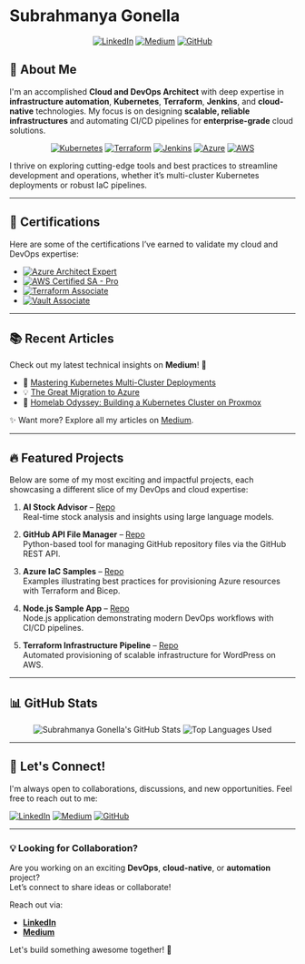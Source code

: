 # Subrahmanya Gonella

<div align="center">

[![LinkedIn](https://img.shields.io/badge/-Connect-blue?style=for-the-badge&logo=Linkedin&logoColor=white)](https://linkedin.com/in/satishgonella)
[![Medium](https://img.shields.io/badge/-Articles-black?style=for-the-badge&logo=Medium&logoColor=white)](https://medium.com/@ssatish.gonella)
[![GitHub](https://img.shields.io/badge/-Projects-lightgrey?style=for-the-badge&logo=GitHub&logoColor=white)](https://github.com/satishgonella2024)

</div>

## 👋 About Me

I'm an accomplished **Cloud and DevOps Architect** with deep expertise in **infrastructure automation**, **Kubernetes**, **Terraform**, **Jenkins**, and **cloud-native** technologies. My focus is on designing **scalable, reliable infrastructures** and automating CI/CD pipelines for **enterprise-grade** cloud solutions.

<div align="center">
  
[![Kubernetes](https://img.shields.io/badge/Kubernetes-326CE5.svg?style=for-the-badge&logo=Kubernetes&logoColor=white)](https://kubernetes.io/)
[![Terraform](https://img.shields.io/badge/Terraform-844FBA.svg?style=for-the-badge&logo=Terraform&logoColor=white)](https://www.terraform.io/)
[![Jenkins](https://img.shields.io/badge/Jenkins-D24939.svg?style=for-the-badge&logo=Jenkins&logoColor=white)](https://www.jenkins.io/)
[![Azure](https://img.shields.io/badge/Azure-0078D4.svg?style=for-the-badge&logo=Microsoft-Azure&logoColor=white)](https://azure.microsoft.com/)
[![AWS](https://img.shields.io/badge/AWS-232F3E.svg?style=for-the-badge&logo=Amazon-AWS&logoColor=white)](https://aws.amazon.com/)

</div>

I thrive on exploring cutting-edge tools and best practices to streamline development and operations, whether it’s multi-cluster Kubernetes deployments or robust IaC pipelines.

---

## 🏅 Certifications

Here are some of the certifications I’ve earned to validate my cloud and DevOps expertise:

- [![Azure Architect Expert](https://img.shields.io/badge/Microsoft%20Certified-Azure%20Solutions%20Architect%20Expert-0078D4?style=flat&logo=microsoft-azure&logoColor=white)](https://docs.microsoft.com/en-us/learn/certifications/azure-solutions-architect/)
- [![AWS Certified SA - Pro](https://img.shields.io/badge/AWS%20Certified-Solutions%20Architect%20Professional-FF9900?style=flat&logo=amazon-aws&logoColor=white)](https://aws.amazon.com/certification/certified-solutions-architect-professional/)
- [![Terraform Associate](https://img.shields.io/badge/HashiCorp%20Certified-Terraform%20Associate%20003-844FBA?style=flat&logo=terraform&logoColor=white)](https://www.hashicorp.com/certification/terraform)
- [![Vault Associate](https://img.shields.io/badge/HashiCorp%20Certified-Vault%20Associate%20002-000000?style=flat&logo=vault&logoColor=white)](https://www.hashicorp.com/certification/vault)

---

## 📚 Recent Articles

Check out my latest technical insights on **Medium**! 🚀

- 🌟 [Mastering Kubernetes Multi-Cluster Deployments](https://medium.com/@ssatish.gonella/mastering-kubernetes-multi-cluster-deployments)
- 💡 [The Great Migration to Azure](https://medium.com/@ssatish.gonella/the-great-migration-to-azure)
- 📖 [Homelab Odyssey: Building a Kubernetes Cluster on Proxmox](https://medium.com/@ssatish.gonella/homelab-odyssey-building-a-kubernetes-cluster-on-proxmox)

✨ Want more? Explore all my articles on [Medium](https://medium.com/@ssatish.gonella).

---

## 🔥 Featured Projects

Below are some of my most exciting and impactful projects, each showcasing a different slice of my DevOps and cloud expertise:

1. **AI Stock Advisor** – [Repo](https://github.com/satishgonella2024/ai-stock-advisor)  
   Real-time stock analysis and insights using large language models.

2. **GitHub API File Manager** – [Repo](https://github.com/satishgonella2024/github-api-file-manager)  
   Python-based tool for managing GitHub repository files via the GitHub REST API.

3. **Azure IaC Samples** – [Repo](https://github.com/satishgonella2024/Azure-IaC-Samples)  
   Examples illustrating best practices for provisioning Azure resources with Terraform and Bicep.

4. **Node.js Sample App** – [Repo](https://github.com/satishgonella2024/nodes-Sample-App)  
   Node.js application demonstrating modern DevOps workflows with CI/CD pipelines.

5. **Terraform Infrastructure Pipeline** – [Repo](https://github.com/satishgonella2024/terra-infra-creation)  
   Automated provisioning of scalable infrastructure for WordPress on AWS.

---

## 📊 GitHub Stats

<div align="center">
  <img
    src="https://github-readme-stats.vercel.app/api?username=satishgonella2024&show_icons=true&theme=radical&count_private=true"
    alt="Subrahmanya Gonella's GitHub Stats"
    style="max-width: 100%;"
  />
  <img
    src="https://github-readme-stats.vercel.app/api/top-langs/?username=satishgonella2024&layout=compact&theme=radical"
    alt="Top Languages Used"
    style="max-width: 100%;"
  />
</div>

---

## 🤝 Let's Connect!

I'm always open to collaborations, discussions, and new opportunities. Feel free to reach out to me:

[![LinkedIn](https://img.shields.io/badge/LinkedIn-0077B5?style=flat&logo=linkedin&logoColor=white)](https://linkedin.com/in/satishgonella)
[![Medium](https://img.shields.io/badge/Medium-12100E?style=flat&logo=medium&logoColor=white)](https://medium.com/@ssatish.gonella)
[![GitHub](https://img.shields.io/badge/GitHub-181717?style=flat&logo=github&logoColor=white)](https://github.com/satishgonella2024)

---

### 💡 Looking for Collaboration?

Are you working on an exciting **DevOps**, **cloud-native**, or **automation** project?  
Let’s connect to share ideas or collaborate!

Reach out via:
- **[LinkedIn](https://linkedin.com/in/satishgonella)**
- **[Medium](https://medium.com/@ssatish.gonella)**

Let's build something awesome together! 🚀
